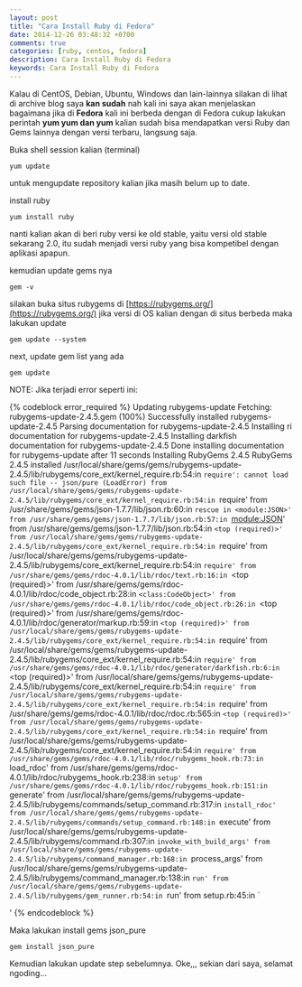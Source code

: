 ```yaml
---
layout: post
title: "Cara Install Ruby di Fedora"
date: 2014-12-26 03:48:32 +0700
comments: true
categories: [ruby, centos, fedora]
description: Cara Install Ruby di Fedora
keywords: Cara Install Ruby di Fedora
---
```


Kalau di CentOS, Debian, Ubuntu, Windows dan lain-lainnya silakan di lihat di archive blog saya __kan sudah__ nah kali ini saya akan menjelaskan bagaimana jika di __Fedora__ kali ini berbeda dengan di Fedora cukup lakukan perintah __yum yum dan yum__ kalian sudah bisa mendapatkan versi Ruby dan Gems lainnya dengan versi terbaru, langsung saja.

Buka shell session kalian (terminal)

```
yum update
```
<!-- more -->
untuk mengupdate repository kalian jika masih belum up to date.

install ruby

```
yum install ruby
```

nanti kalian akan di beri ruby versi ke old stable, yaitu versi old stable sekarang 2.0, itu sudah menjadi versi ruby yang bisa kompetibel dengan aplikasi apapun.

kemudian update gems nya

```
gem -v
```

silakan buka situs rubygems di [https://rubygems.org/](https://rubygems.org/) jika versi di OS kalian dengan di situs berbeda maka lakukan update

```
gem update --system
```

next, update gem list yang ada

```
gem update
```

NOTE: Jika terjadi error seperti ini:

{% codeblock error_required   %}
Updating rubygems-update
Fetching: rubygems-update-2.4.5.gem (100%)
Successfully installed rubygems-update-2.4.5
Parsing documentation for rubygems-update-2.4.5
Installing ri documentation for rubygems-update-2.4.5
Installing darkfish documentation for rubygems-update-2.4.5
Done installing documentation for rubygems-update after 11 seconds
Installing RubyGems 2.4.5
RubyGems 2.4.5 installed
/usr/local/share/gems/gems/rubygems-update-2.4.5/lib/rubygems/core_ext/kernel_require.rb:54:in `require': cannot load such file -- json/pure (LoadError)
    from /usr/local/share/gems/gems/rubygems-update-2.4.5/lib/rubygems/core_ext/kernel_require.rb:54:in `require'
    from /usr/share/gems/gems/json-1.7.7/lib/json.rb:60:in `rescue in <module:JSON>'
    from /usr/share/gems/gems/json-1.7.7/lib/json.rb:57:in `<module:JSON>'
    from /usr/share/gems/gems/json-1.7.7/lib/json.rb:54:in `<top (required)>'
    from /usr/local/share/gems/gems/rubygems-update-2.4.5/lib/rubygems/core_ext/kernel_require.rb:54:in `require'
    from /usr/local/share/gems/gems/rubygems-update-2.4.5/lib/rubygems/core_ext/kernel_require.rb:54:in `require'
    from /usr/share/gems/gems/rdoc-4.0.1/lib/rdoc/text.rb:16:in `<top (required)>'
    from /usr/share/gems/gems/rdoc-4.0.1/lib/rdoc/code_object.rb:28:in `<class:CodeObject>'
    from /usr/share/gems/gems/rdoc-4.0.1/lib/rdoc/code_object.rb:26:in `<top (required)>'
    from /usr/share/gems/gems/rdoc-4.0.1/lib/rdoc/generator/markup.rb:59:in `<top (required)>'
    from /usr/local/share/gems/gems/rubygems-update-2.4.5/lib/rubygems/core_ext/kernel_require.rb:54:in `require'
    from /usr/local/share/gems/gems/rubygems-update-2.4.5/lib/rubygems/core_ext/kernel_require.rb:54:in `require'
    from /usr/share/gems/gems/rdoc-4.0.1/lib/rdoc/generator/darkfish.rb:6:in `<top (required)>'
    from /usr/local/share/gems/gems/rubygems-update-2.4.5/lib/rubygems/core_ext/kernel_require.rb:54:in `require'
    from /usr/local/share/gems/gems/rubygems-update-2.4.5/lib/rubygems/core_ext/kernel_require.rb:54:in `require'
    from /usr/share/gems/gems/rdoc-4.0.1/lib/rdoc/rdoc.rb:565:in `<top (required)>'
    from /usr/local/share/gems/gems/rubygems-update-2.4.5/lib/rubygems/core_ext/kernel_require.rb:54:in `require'
    from /usr/local/share/gems/gems/rubygems-update-2.4.5/lib/rubygems/core_ext/kernel_require.rb:54:in `require'
    from /usr/share/gems/gems/rdoc-4.0.1/lib/rdoc/rubygems_hook.rb:73:in `load_rdoc'
    from /usr/share/gems/gems/rdoc-4.0.1/lib/rdoc/rubygems_hook.rb:238:in `setup'
    from /usr/share/gems/gems/rdoc-4.0.1/lib/rdoc/rubygems_hook.rb:151:in `generate'
    from /usr/local/share/gems/gems/rubygems-update-2.4.5/lib/rubygems/commands/setup_command.rb:317:in `install_rdoc'
    from /usr/local/share/gems/gems/rubygems-update-2.4.5/lib/rubygems/commands/setup_command.rb:148:in `execute'
    from /usr/local/share/gems/gems/rubygems-update-2.4.5/lib/rubygems/command.rb:307:in `invoke_with_build_args'
    from /usr/local/share/gems/gems/rubygems-update-2.4.5/lib/rubygems/command_manager.rb:168:in `process_args'
    from /usr/local/share/gems/gems/rubygems-update-2.4.5/lib/rubygems/command_manager.rb:138:in `run'
    from /usr/local/share/gems/gems/rubygems-update-2.4.5/lib/rubygems/gem_runner.rb:54:in `run'
    from setup.rb:45:in `<main>'
{% endcodeblock %}

Maka lakukan install gems json_pure

```
gem install json_pure
```

Kemudian lakukan update step sebelumnya. Oke,,, sekian dari saya, selamat ngoding...

